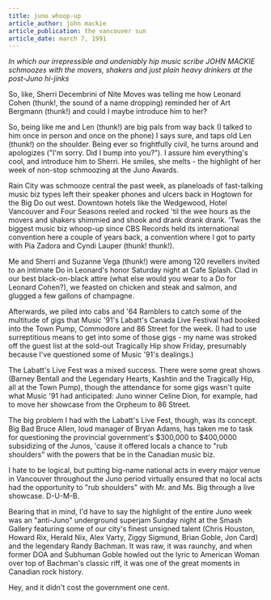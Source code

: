 ```yaml
---
title: juno whoop-up
article_author: john mackie
article_publication: the vancouver sun
article_date: march 7, 1991
---
```

_In which our irrepressible and undeniably hip music scribe JOHN MACKIE schmoozes with the movers, shakers and just plain heavy drinkers at the post-Juno hi-jinks_  
  
So, like, Sherri Decembrini of Nite Moves was telling me how Leonard Cohen (thunk!, the sound of a name dropping) reminded her of Art Bergmann (thunk!) and could I maybe introduce him to her?  
  
So, being like me and Len (thunk!) are big pals from way back (I talked to him once in person and once on the phone) I says sure, and taps old Len (thunk!) on the shoulder. Being ever so frightfully civil, he turns around and apologizes ("I'm sorry. Did I bump into you?"). I assure him everything's cool, and introduce him to Sherri. He smiles, she melts - the highlight of her week of non-stop schmoozing at the Juno Awards.  
  
Rain City was schmooze central the past week, as planeloads of fast-talking music biz types left their speaker phones and ulcers back in Hogtown for the Big Do out west. Downtown hotels like the Wedgewood, Hotel Vancouver and Four Seasons reeled and rocked 'til the wee hours as the movers and shakers shimmied and shook and drank drank drank. 'Twas the biggest music biz whoop-up since CBS Records held its international convention here a couple of years back, a convention where I got to party with Pia Zadora and Cyndi Lauper (thunk! thunk!).  
  
Me and Sherri and Suzanne Vega (thunk!) were among 120 revellers invited to an intimate Do in Leonard's honor Saturday night at Cafe Splash. Clad in our best black-on-black attire (what else would you wear to a Do for Leonard Cohen?), we feasted on chicken and steak and salmon, and glugged a few gallons of champagne.  
  
Afterwards, we piled into cabs and '64 Ramblers to catch some of the multitude of gigs that Music '91's Labatt's Canada Live Festival had booked into the Town Pump, Commodore and 86 Street for the week. (I had to use surreptitious means to get into some of those gigs - my name was stroked off the guest list at the sold-out Tragically Hip show Friday, presumably because I've questioned some of Music '91's dealings.)  
  
The Labatt's Live Fest was a mixed success. There were some great shows (Barney Bentall and the Legendary Hearts, Kashtin and the Tragically Hip, all at the Town Pump), though the attendance for some gigs wasn't quite what Music '91 had anticipated: Juno winner Celine Dion, for example, had to move her showcase from the Orpheum to 86 Street.  
  
The big problem I had with the Labatt's Live Fest, though, was its concept. Big Bad Bruce Allen, loud manager of Bryan Adams, has taken me to task for questioning the provincial government's $300,000 to $400,0000 subsidizing of the Junos, 'cause it offered locals a chance to "rub shoulders" with the powers that be in the Canadian music biz.  
  
I hate to be logical, but putting big-name national acts in every major venue in Vancouver throughout the Juno period virtually ensured that no local acts had the opportunity to "rub shoulders" with Mr. and Ms. Big through a live showcase. D-U-M-B.  
  
Bearing that in mind, I'd have to say the highlight of the entire Juno week was an "anti-Juno" underground superjam Sunday night at the Smash Gallery featuring some of our city's finest unsigned talent (Chris Houston, Howard Rix, Herald Nix, Alex Varty, Ziggy Sigmund, Brian Goble, Jon Card) and the legendary Randy Bachman. It was raw, it was raunchy, and when former DOA and Subhuman Goble howled out the lyric to American Woman over top of Bachman's classic riff, it was one of the great moments in Canadian rock history.  
  
Hey, and it didn't cost the government one cent.  
